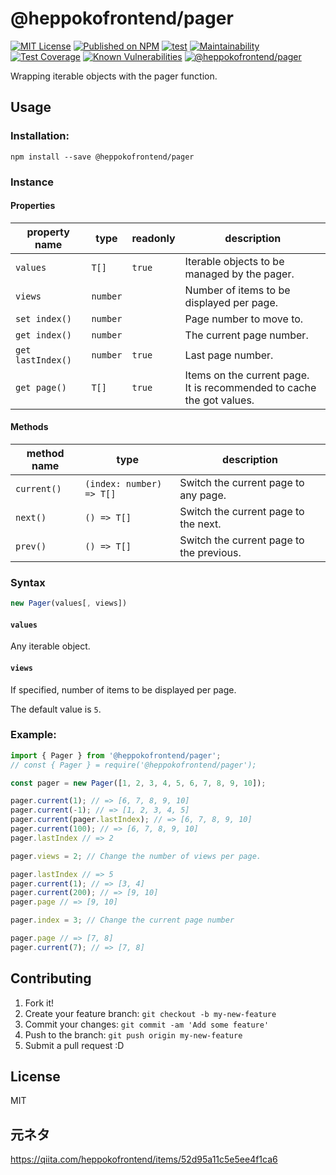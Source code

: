 # @heppokofrontend/pager

[![MIT License](http://img.shields.io/badge/license-MIT-blue.svg?style=flat)](LICENSE) [![Published on NPM](https://img.shields.io/npm/v/@heppokofrontend/pager.svg)](https://www.npmjs.com/package/@heppokofrontend/pager) [![test](https://github.com/heppokofrontend/pager/actions/workflows/ci.yml/badge.svg)](https://github.com/heppokofrontend/pager/actions/workflows/ci.yml) [![Maintainability](https://api.codeclimate.com/v1/badges/027423b0daa8f7c001be/maintainability)](https://codeclimate.com/github/heppokofrontend/pager/maintainability) [![Test Coverage](https://api.codeclimate.com/v1/badges/027423b0daa8f7c001be/test_coverage)](https://codeclimate.com/github/heppokofrontend/pager/test_coverage) [![Known Vulnerabilities](https://snyk.io/test/npm/@heppokofrontend/pager/badge.svg)](https://snyk.io/test/npm/@heppokofrontend/pager)
 [![@heppokofrontend/pager](https://snyk.io/advisor/npm-package/@heppokofrontend/pager/badge.svg)](https://snyk.io/advisor/npm-package/@heppokofrontend/pager)


Wrapping iterable objects with the pager function.

## Usage

### Installation:

```shell
npm install --save @heppokofrontend/pager
```

### Instance

#### Properties

|property name|type|readonly|description|
|---|---|---|---|
|`values`|`T[]`|`true`|Iterable objects to be managed by the pager.|
|`views`|`number`||Number of items to be displayed per page.|
|`set index()`|`number`||Page number to move to.|
|`get index()`|`number`||The current page number.|
|`get lastIndex()`|`number`|`true`|Last page number.|
|`get page()`|`T[]`|`true`|Items on the current page.<br>It is recommended to cache the got values.|

#### Methods

|method name|type|description|
|---|---|---|
|`current()`|`(index: number) => T[]`|Switch the current page to any page.|
|`next()`|`() => T[]`|Switch the current page to the next.|
|`prev()`|`() => T[]`|Switch the current page to the previous.|


### Syntax

```js
new Pager(values[, views])
```

#### `values`

Any iterable object.

#### `views`

If specified, number of items to be displayed per page.

The default value is `5`.

### Example:

```javascript
import { Pager } from '@heppokofrontend/pager';
// const { Pager } = require('@heppokofrontend/pager');

const pager = new Pager([1, 2, 3, 4, 5, 6, 7, 8, 9, 10]);

pager.current(1); // => [6, 7, 8, 9, 10]
pager.current(-1); // => [1, 2, 3, 4, 5]
pager.current(pager.lastIndex); // => [6, 7, 8, 9, 10]
pager.current(100); // => [6, 7, 8, 9, 10]
pager.lastIndex // => 2

pager.views = 2; // Change the number of views per page.

pager.lastIndex // => 5
pager.current(1); // => [3, 4]
pager.current(200); // => [9, 10]
pager.page // => [9, 10]

pager.index = 3; // Change the current page number

pager.page // => [7, 8]
pager.current(7); // => [7, 8]
```

## Contributing

1. Fork it!
2. Create your feature branch: `git checkout -b my-new-feature`
3. Commit your changes: `git commit -am 'Add some feature'`
4. Push to the branch: `git push origin my-new-feature`
5. Submit a pull request :D

## License

MIT

## 元ネタ

https://qiita.com/heppokofrontend/items/52d95a11c5e5ee4f1ca6
